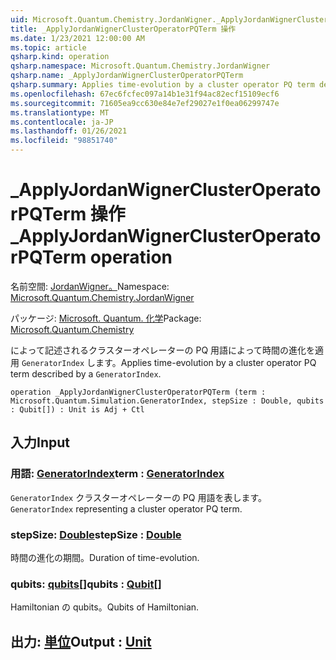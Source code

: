 ```yaml
---
uid: Microsoft.Quantum.Chemistry.JordanWigner._ApplyJordanWignerClusterOperatorPQTerm
title: _ApplyJordanWignerClusterOperatorPQTerm 操作
ms.date: 1/23/2021 12:00:00 AM
ms.topic: article
qsharp.kind: operation
qsharp.namespace: Microsoft.Quantum.Chemistry.JordanWigner
qsharp.name: _ApplyJordanWignerClusterOperatorPQTerm
qsharp.summary: Applies time-evolution by a cluster operator PQ term described by a `GeneratorIndex`.
ms.openlocfilehash: 67ec6fcfec097a14b1e31f94ac82ecf15109ecf6
ms.sourcegitcommit: 71605ea9cc630e84e7ef29027e1f0ea06299747e
ms.translationtype: MT
ms.contentlocale: ja-JP
ms.lasthandoff: 01/26/2021
ms.locfileid: "98851740"
---
```

# <a name="_applyjordanwignerclusteroperatorpqterm-operation"></a><span data-ttu-id="796f6-102">_ApplyJordanWignerClusterOperatorPQTerm 操作</span><span class="sxs-lookup"><span data-stu-id="796f6-102">_ApplyJordanWignerClusterOperatorPQTerm operation</span></span>

<span data-ttu-id="796f6-103">名前空間: [JordanWigner。](xref:Microsoft.Quantum.Chemistry.JordanWigner)</span><span class="sxs-lookup"><span data-stu-id="796f6-103">Namespace: [Microsoft.Quantum.Chemistry.JordanWigner](xref:Microsoft.Quantum.Chemistry.JordanWigner)</span></span>

<span data-ttu-id="796f6-104">パッケージ: [Microsoft. Quantum. 化学](https://nuget.org/packages/Microsoft.Quantum.Chemistry)</span><span class="sxs-lookup"><span data-stu-id="796f6-104">Package: [Microsoft.Quantum.Chemistry](https://nuget.org/packages/Microsoft.Quantum.Chemistry)</span></span>


<span data-ttu-id="796f6-105">によって記述されるクラスターオペレーターの PQ 用語によって時間の進化を適用 `GeneratorIndex` します。</span><span class="sxs-lookup"><span data-stu-id="796f6-105">Applies time-evolution by a cluster operator PQ term described by a `GeneratorIndex`.</span></span>

```qsharp
operation _ApplyJordanWignerClusterOperatorPQTerm (term : Microsoft.Quantum.Simulation.GeneratorIndex, stepSize : Double, qubits : Qubit[]) : Unit is Adj + Ctl
```


## <a name="input"></a><span data-ttu-id="796f6-106">入力</span><span class="sxs-lookup"><span data-stu-id="796f6-106">Input</span></span>

### <a name="term--generatorindex"></a><span data-ttu-id="796f6-107">用語: [GeneratorIndex](xref:Microsoft.Quantum.Simulation.GeneratorIndex)</span><span class="sxs-lookup"><span data-stu-id="796f6-107">term : [GeneratorIndex](xref:Microsoft.Quantum.Simulation.GeneratorIndex)</span></span>

<span data-ttu-id="796f6-108">`GeneratorIndex` クラスターオペレーターの PQ 用語を表します。</span><span class="sxs-lookup"><span data-stu-id="796f6-108">`GeneratorIndex` representing a cluster operator PQ term.</span></span>


### <a name="stepsize--double"></a><span data-ttu-id="796f6-109">stepSize: [Double](xref:microsoft.quantum.lang-ref.double)</span><span class="sxs-lookup"><span data-stu-id="796f6-109">stepSize : [Double](xref:microsoft.quantum.lang-ref.double)</span></span>

<span data-ttu-id="796f6-110">時間の進化の期間。</span><span class="sxs-lookup"><span data-stu-id="796f6-110">Duration of time-evolution.</span></span>


### <a name="qubits--qubit"></a><span data-ttu-id="796f6-111">qubits: [qubits](xref:microsoft.quantum.lang-ref.qubit)[]</span><span class="sxs-lookup"><span data-stu-id="796f6-111">qubits : [Qubit](xref:microsoft.quantum.lang-ref.qubit)[]</span></span>

<span data-ttu-id="796f6-112">Hamiltonian の qubits。</span><span class="sxs-lookup"><span data-stu-id="796f6-112">Qubits of Hamiltonian.</span></span>



## <a name="output--unit"></a><span data-ttu-id="796f6-113">出力: [単位](xref:microsoft.quantum.lang-ref.unit)</span><span class="sxs-lookup"><span data-stu-id="796f6-113">Output : [Unit](xref:microsoft.quantum.lang-ref.unit)</span></span>

